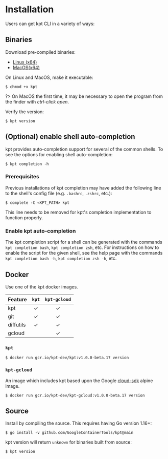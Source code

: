 # Installation

Users can get kpt CLI in a variety of ways:

## Binaries

Download pre-compiled binaries:

- [Linux (x64)][linux]
- [MacOS(x64)][darwin]

On Linux and MacOS, make it executable:

```shell
$ chmod +x kpt
```

?> On MacOS the first time, it may be necessary to open the
program from the finder with _ctrl-click open_.

Verify the version:

```shell
$ kpt version
```

## (Optional) enable shell auto-completion

kpt provides auto-completion support for several of the common shells.
To see the options for enabling shell auto-completion:

```shell
$ kpt completion -h
```

### Prerequisites
Previous installations of kpt completion may have added the following line to
the shell's config file (e.g. `.bashrc`, `.zshrc`, etc.):

```shell
$ complete -C <KPT_PATH> kpt
```

This line needs to be removed for kpt's completion implementation to function
properly.

### Enable kpt auto-completion
The kpt completion script for a shell can be generated with the commands
`kpt completion bash`, `kpt completion zsh`, etc.
For instructions on how to enable the script for the given shell, see the help
page with the commands `kpt completion bash -h`, `kpt completion zsh -h`, etc.

<!-- gcloud and homebrew are not yet available for builds from the main branch.
## gcloud

Install with gcloud.

```shell
$ gcloud components install kpt
```

```shell
$ kpt version
```

The version of kpt installed using `gcloud` may not be the latest released version.

## Homebrew

Install the latest release with Homebrew on MacOS

```shell
$ brew tap GoogleContainerTools/kpt https://github.com/GoogleContainerTools/kpt.git
$ brew install kpt
```

```shell
$ kpt version
```
-->

## Docker

Use one of the kpt docker images.

| Feature   | `kpt` | `kpt-gcloud` |
| --------- | :---: | :----------: |
| kpt       |   ✓   |      ✓       |
| git       |   ✓   |      ✓       |
| diffutils |   ✓   |      ✓       |
| gcloud    |       |      ✓       |

### `kpt`

```shell
$ docker run gcr.io/kpt-dev/kpt:v1.0.0-beta.17 version
```

### `kpt-gcloud`

An image which includes kpt based upon the Google [cloud-sdk] alpine image.

```shell
$ docker run gcr.io/kpt-dev/kpt-gcloud:v1.0.0-beta.17 version
```

## Source

Install by compiling the source. This requires having Go version 1.16+:

```shell
$ go install -v github.com/GoogleContainerTools/kpt@main
```

kpt version will return `unknown` for binaries built from source:

```shell
$ kpt version
```

[gcr.io/kpt-dev/kpt]:
  https://console.cloud.google.com/gcr/images/kpt-dev/GLOBAL/kpt?gcrImageListsize=30
[gcr.io/kpt-dev/kpt-gcloud]:
  https://console.cloud.google.com/gcr/images/kpt-dev/GLOBAL/kpt-gcloud?gcrImageListsize=30
[cloud-sdk]: https://github.com/GoogleCloudPlatform/cloud-sdk-docker
[linux]:
  https://github.com/GoogleContainerTools/kpt/releases/download/v1.0.0-beta.17/kpt_linux_amd64
[darwin]:
  https://github.com/GoogleContainerTools/kpt/releases/download/v1.0.0-beta.17/kpt_darwin_amd64
[migration guide]: /installation/migration
[bash-completion]: https://github.com/scop/bash-completion#installation
